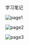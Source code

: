 学习笔记

![page1](https://wx1.sinaimg.cn/mw690/006TmFq8gy1gm2ujo60h8j32bc3347wj.jpg)

![page2](https://wx3.sinaimg.cn/mw690/006TmFq8gy1gm2ujtp54wj32bc334e83.jpg)

![page3](https://wx3.sinaimg.cn/mw690/006TmFq8gy1gm2ujzmkwwj32bc334e83.jpg)
